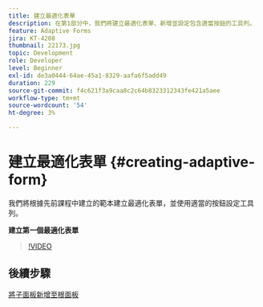 ```yaml
---
title: 建立最適化表單
description: 在第1部分中，我們將建立最適化表單、新增並設定包含適當按鈕的工具列。
feature: Adaptive Forms
jira: KT-4208
thumbnail: 22173.jpg
topic: Development
role: Developer
level: Beginner
exl-id: de3a0444-64ae-45a1-8329-aafa6f5add49
duration: 229
source-git-commit: f4c621f3a9caa8c2c64b8323312343fe421a5aee
workflow-type: tm+mt
source-wordcount: '54'
ht-degree: 3%

---
```


# 建立最適化表單 {#creating-adaptive-form}

我們將根據先前課程中建立的範本建立最適化表單，並使用適當的按鈕設定工具列。

**建立第一個最適化表單**

>[!VIDEO](https://video.tv.adobe.com/v/22173?quality=12&learn=on)

## 後續步驟

[將子面板新增至根面板](./configuring-root-panel-and-adding-child-panels.md)
